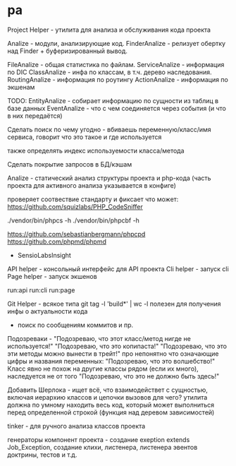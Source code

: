 # pa

Project Helper - утилита для анализа и обслуживания кода проекта

Analize - модули, анализирующие код.
FinderAnalize - релизует обертку над Finder + буферизированный вывод.

FileAnalize - общая статистика по файлам.
ServiceAnalize - информация по DIC
ClassAnalize - инфа по классам, в т.ч. дерево наследования.
RoutingAnalize - информация по роутингу
ActionAnalize - информация по экшенам

TODO:
EntityAnalize - собирает информацию по сущности из таблиц в базе данных
EventAnalize - что с чем соединяется через события (и что в них передаётся)

Сделать поиск по чему угодно - вбиваешь переменную/класс/имя сервиса, говорит
что это такое и где используется

также определять индекс используемости класса/метода

Сделать покрытие запросов в БД/кэшам

Analize - статический анализ структуры проекта и php-кода
(часть проекта для активного анализа указывается в конфиге)

проверяет соотвествие стандарту и фиксает что может:
https://github.com/squizlabs/PHP_CodeSniffer

./vendor/bin/phpcs -h
./vendor/bin/phpcbf -h

https://github.com/sebastianbergmann/phpcpd
https://github.com/phpmd/phpmd
+ SensioLabsInsight

API helper - консольный интерфейс для API проекта
Cli helper - запуск cli
Page helper - запуск экшенов

run:api
run:cli
run:page

Git Helper - всякое типа git tag -l 'build*' | wc -l
полезен для получения инфы о актуальности кода
+ поиск по сообщениям коммитов и пр.

Подозреваки -
"Подозреваю, что этот класс/метод нигде не используется!"
"Подозреваю, что это копипаста!"
"Подозреваю, что это эти методы можно вынести в трейт!"
про непонятно что означающие цифры и названия переменных:
"Подозреваю, что это волшебство!"
Класс явно не похож на другие классы рядом (если их много), наследуется не от того
"Подозреваю, что это не должно быть здесь!"

Добавить Шерлока -
ищет всё, что взаимодействет с сущностью, включая
иерархию классов и цепочки вызовов
для чего? утилита должна по умному находить весь код, который может выполниться перед
определенной строкой (функция над деревом зависимостей)

tinker - для ручного анализа классов проекта

генераторы компонент проекта - создание exeption extends Job_Exception,
создание клихи, листенера, листенера эвентов доктрины, тестов и т.д.
